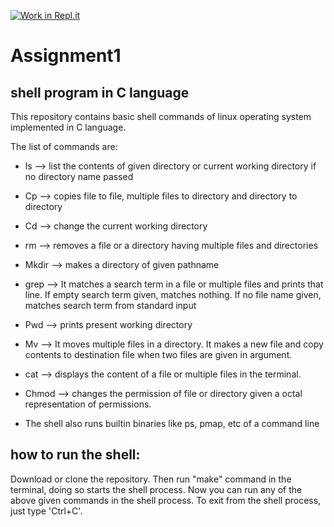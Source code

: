 [![Work in Repl.it](https://classroom.github.com/assets/work-in-replit-14baed9a392b3a25080506f3b7b6d57f295ec2978f6f33ec97e36a161684cbe9.svg)](https://classroom.github.com/online_ide?assignment_repo_id=3009701&assignment_repo_type=AssignmentRepo)

# Assignment1
## shell program in C language

This repository contains basic shell commands of linux operating system implemented in C language.

The list of commands are:
* ls --> list the contents of given directory or current working directory if no directory name passed
* Cp --> copies file to file, multiple files to directory and directory to directory
* Cd --> change the current working directory
* rm --> removes a file or a directory having multiple files and directories
* Mkdir --> makes a directory of given pathname
* grep --> It matches a search term in a file or multiple files and prints that line. If empty search term given, matches nothing. If no file name given, matches search term from standard input
* Pwd --> prints present working directory
* Mv --> It moves multiple files in a directory. It makes a new file and copy contents to destination file when two files are given in argument.
* cat --> displays the content of a file or multiple files in the terminal.
* Chmod --> changes the permission of file or directory given a octal representation of permissions.

* The shell also runs builtin binaries like ps, pmap, etc of a command line 

## how to run the shell:

Download or clone the repository.
Then run "make" command in the terminal, doing so starts the shell process.
Now you can run any of the above given commands in the shell process.
To exit from the shell process, just type 'Ctrl+C'.